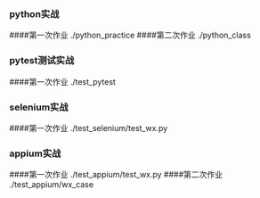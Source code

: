 ### python实战
####第一次作业
    ./python_practice
####第二次作业
    ./python_class
    
### pytest测试实战
####第一次作业
    ./test_pytest
    
### selenium实战
####第一次作业
    ./test_selenium/test_wx.py
    
### appium实战
####第一次作业
    ./test_appium/test_wx.py
####第二次作业
    ./test_appium/wx_case
